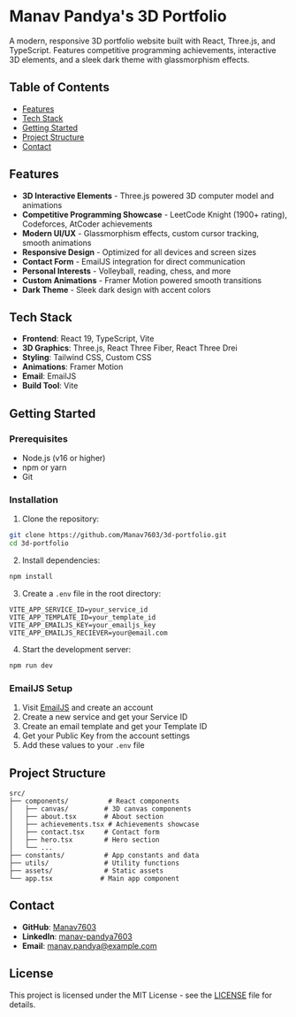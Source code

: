 # Manav Pandya's 3D Portfolio

A modern, responsive 3D portfolio website built with React, Three.js, and TypeScript. Features competitive programming achievements, interactive 3D elements, and a sleek dark theme with glassmorphism effects.

## Table of Contents

- [Features](#features)
- [Tech Stack](#tech-stack)
- [Getting Started](#getting-started)
- [Project Structure](#project-structure)
- [Contact](#contact)

## Features

- **3D Interactive Elements** - Three.js powered 3D computer model and animations
- **Competitive Programming Showcase** - LeetCode Knight (1900+ rating), Codeforces, AtCoder achievements
- **Modern UI/UX** - Glassmorphism effects, custom cursor tracking, smooth animations
- **Responsive Design** - Optimized for all devices and screen sizes
- **Contact Form** - EmailJS integration for direct communication
- **Personal Interests** - Volleyball, reading, chess, and more
- **Custom Animations** - Framer Motion powered smooth transitions
- **Dark Theme** - Sleek dark design with accent colors

## Tech Stack

- **Frontend**: React 19, TypeScript, Vite
- **3D Graphics**: Three.js, React Three Fiber, React Three Drei
- **Styling**: Tailwind CSS, Custom CSS
- **Animations**: Framer Motion
- **Email**: EmailJS
- **Build Tool**: Vite

## Getting Started

### Prerequisites

- Node.js (v16 or higher)
- npm or yarn
- Git

### Installation

1. Clone the repository:
```bash
git clone https://github.com/Manav7603/3d-portfolio.git
cd 3d-portfolio
```

2. Install dependencies:
```bash
npm install
```

3. Create a `.env` file in the root directory:
```env
VITE_APP_SERVICE_ID=your_service_id
VITE_APP_TEMPLATE_ID=your_template_id
VITE_APP_EMAILJS_KEY=your_emailjs_key
VITE_APP_EMAILJS_RECIEVER=your@email.com
```

4. Start the development server:
```bash
npm run dev
```

### EmailJS Setup

1. Visit [EmailJS](https://emailjs.com) and create an account
2. Create a new service and get your Service ID
3. Create an email template and get your Template ID
4. Get your Public Key from the account settings
5. Add these values to your `.env` file

## Project Structure

```
src/
├── components/          # React components
│   ├── canvas/         # 3D canvas components
│   ├── about.tsx       # About section
│   ├── achievements.tsx # Achievements showcase
│   ├── contact.tsx     # Contact form
│   ├── hero.tsx        # Hero section
│   └── ...
├── constants/          # App constants and data
├── utils/              # Utility functions
├── assets/             # Static assets
└── app.tsx            # Main app component
```

## Contact

- **GitHub**: [Manav7603](https://github.com/Manav7603)
- **LinkedIn**: [manav-pandya7603](https://www.linkedin.com/in/manav-pandya7603/)
- **Email**: manav.pandya@example.com

## License

This project is licensed under the MIT License - see the [LICENSE](LICENSE) file for details.
